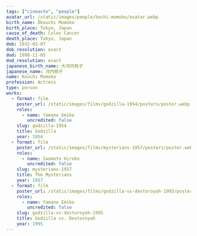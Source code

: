 ```yaml
---
tags: ["cineaste", "people"]
avatar_url: /static/images/people/kochi-momoko/avatar.webp
birth_name: Ôkouchi Momoko
birth_place: Tokyo, Japan
cause_of_death: Colon Cancer
death_place: Tokyo, Japan
dob: 1932-03-07
dob_resolution: exact
dod: 1998-11-05
dod_resolution: exact
japanese_birth_name: 大河内桃子
japanese_name: 河内桃子
name: Kouchi Momoko
profession: Actress
type: person
works:
  - format: film
    poster_url: /static/images/films/godzilla-1954/posters/poster.webp
    roles:
      - name: Yamane Emiko
        uncredited: false
    slug: godzilla-1954
    title: Godzilla
    year: 1954
  - format: film
    poster_url: /static/images/films/mysterians-1957/posters/poster.webp
    roles:
      - name: Iwamoto Hiroko
        uncredited: false
    slug: mysterians-1957
    title: The Mysterians
    year: 1957
  - format: film
    poster_url: /static/images/films/godzilla-vs-destoroyah-1995/posters/poster.webp
    roles:
      - name: Yamane Emiko
        uncredited: false
    slug: godzilla-vs-destoroyah-1995
    title: Godzilla vs. Destoroyah
    year: 1995
---
```

